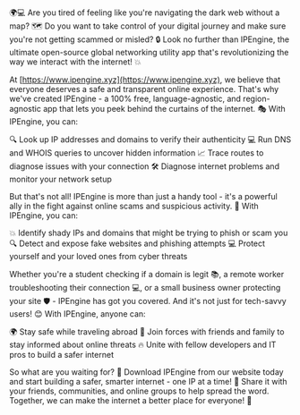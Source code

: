 🌍💻 Are you tired of feeling like you're navigating the dark web without a map? 🗺️ Do you want to take control of your digital journey and make sure you're not getting scammed or misled? 🔒 Look no further than IPEngine, the ultimate open-source global networking utility app that's revolutionizing the way we interact with the internet! 💥

At [https://www.ipengine.xyz](https://www.ipengine.xyz), we believe that everyone deserves a safe and transparent online experience. That's why we've created IPEngine - a 100% free, language-agnostic, and region-agnostic app that lets you peek behind the curtains of the internet. 🎭 With IPEngine, you can:

🔍 Look up IP addresses and domains to verify their authenticity
💻 Run DNS and WHOIS queries to uncover hidden information
📈 Trace routes to diagnose issues with your connection
🛠️ Diagnose internet problems and monitor your network setup

But that's not all! IPEngine is more than just a handy tool - it's a powerful ally in the fight against online scams and suspicious activity. 💪 With IPEngine, you can:

💥 Identify shady IPs and domains that might be trying to phish or scam you
🔍 Detect and expose fake websites and phishing attempts
💻 Protect yourself and your loved ones from cyber threats

Whether you're a student checking if a domain is legit 📚, a remote worker troubleshooting their connection 💻, or a small business owner protecting your site 🛡️ - IPEngine has got you covered. And it's not just for tech-savvy users! 😊 With IPEngine, anyone can:

🌍 Stay safe while traveling abroad
💪 Join forces with friends and family to stay informed about online threats
🔥 Unite with fellow developers and IT pros to build a safer internet

So what are you waiting for? 🎉 Download IPEngine from our website today and start building a safer, smarter internet - one IP at a time! 🔗 Share it with your friends, communities, and online groups to help spread the word. Together, we can make the internet a better place for everyone! 🌟